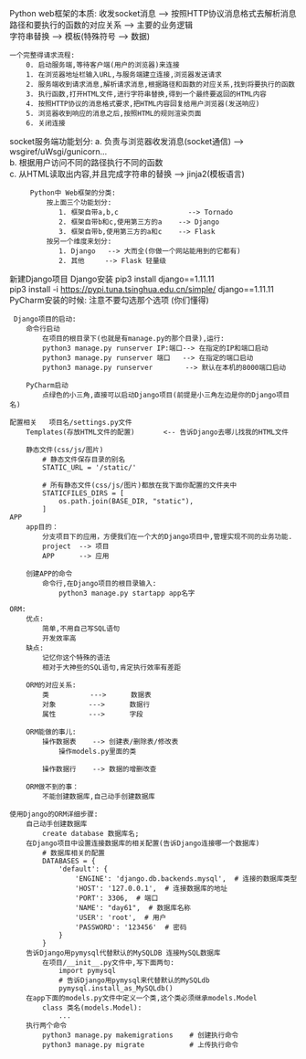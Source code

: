 Python web框架的本质:
	收发socket消息    			   --> 按照HTTP协议消息格式去解析消息		
	路径和要执行的函数的对应关系   --> 主要的业务逻辑		
	字符串替换                     --> 模板(特殊符号 --> 数据)
		
	一个完整得请求流程:
		0. 启动服务端,等待客户端(用户的浏览器)来连接
		1. 在浏览器地址栏输入URL,与服务端建立连接,浏览器发送请求
		2. 服务端收到请求消息,解析请求消息,根据路径和函数的对应关系,找到将要执行的函数
		3. 执行函数,打开HTML文件,进行字符串替换,得到一个最终要返回的HTML内容
		4. 按照HTTP协议的消息格式要求,把HTML内容回复给用户浏览器(发送响应)
		5. 浏览器收到响应的消息之后,按照HTML的规则渲染页面
		6. 关闭连接

socket服务端功能划分:
			a. 负责与浏览器收发消息(socket通信)  --> wsgiref/uWsgi/gunicorn...			
			b. 根据用户访问不同的路径执行不同的函数		
			c. 从HTML读取出内容,并且完成字符串的替换  --> jinja2(模板语言)
			
		 Python中 Web框架的分类:
			 按上面三个功能划分:
				1. 框架自带a,b,c                 --> Tornado
				2. 框架自带b和c,使用第三方的a    --> Django
				3. 框架自带b,使用第三方的a和c    --> Flask
			 按另一个维度来划分:
				1. Django   --> 大而全(你做一个网站能用到的它都有)
				2. 其他     --> Flask 轻量级

新建Django项目
	Django安装
		pip3 install django==1.11.11		
		pip3 install -i https://pypi.tuna.tsinghua.edu.cn/simple/ django==1.11.11	
		PyCharm安装的时候:
			注意不要勾选那个选项 (你们懂得)

	 Django项目的启动:	
		命令行启动
			在项目的根目录下(也就是有manage.py的那个目录),运行:
			python3 manage.py runserver IP:端口--> 在指定的IP和端口启动
			python3 manage.py runserver 端口   --> 在指定的端口启动
			python3 manage.py runserver        --> 默认在本机的8000端口启动
		
		PyCharm启动
			点绿色的小三角,直接可以启动Django项目(前提是小三角左边是你的Django项目名)
	
	配置相关   项目名/settings.py文件
		Templates(存放HTML文件的配置)       <-- 告诉Django去哪儿找我的HTML文件
		
		静态文件(css/js/图片)
			# 静态文件保存目录的别名
			STATIC_URL = '/static/'

			# 所有静态文件(css/js/图片)都放在我下面你配置的文件夹中
			STATICFILES_DIRS = [
				os.path.join(BASE_DIR, "static"),
			]
	APP
		app目的：
			分支项目下的应用，方便我们在一个大的Django项目中,管理实现不同的业务功能.
			project  --> 项目  
			APP      --> 应用  
				
		创建APP的命令
			命令行,在Django项目的根目录输入:
				python3 manage.py startapp app名字	
	
	ORM: 
		优点:
			简单,不用自己写SQL语句
			开发效率高
		缺点:
			记忆你这个特殊的语法
			相对于大神些的SQL语句,肯定执行效率有差距
		
		ORM的对应关系:
			类          --->      数据表
			对象        --->      数据行
			属性        --->      字段

		ORM能做的事儿:
			操作数据表    --> 创建表/删除表/修改表
				操作models.py里面的类
			
			操作数据行    --> 数据的增删改查
				
		ORM做不到的事：	
			不能创建数据库,自己动手创建数据库
	
	使用Django的ORM详细步骤:
		自己动手创建数据库
			create database 数据库名;
		在Django项目中设置连接数据库的相关配置(告诉Django连接哪一个数据库)
			# 数据库相关的配置
			DATABASES = {
				'default': {
					'ENGINE': 'django.db.backends.mysql',  # 连接的数据库类型
					'HOST': '127.0.0.1',  # 连接数据库的地址
					'PORT': 3306,  # 端口
					'NAME': "day61",  # 数据库名称
					'USER': 'root',  # 用户
					'PASSWORD': '123456'  # 密码
				}
			}
		告诉Django用pymysql代替默认的MySQLDB 连接MySQL数据库
			在项目/__init__.py文件中,写下面两句:
				import pymysql
				# 告诉Django用pymysql来代替默认的MySQLdb
				pymysql.install_as_MySQLdb()
		在app下面的models.py文件中定义一个类,这个类必须继承models.Model
			class 类名(models.Model):
				...
		执行两个命令
			python3 manage.py makemigrations	# 创建执行命令
			python3 manage.py migrate			# 上传执行命令


















		